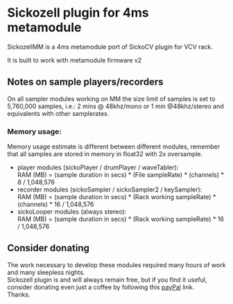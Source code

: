 # **Sickozell plugin for 4ms metamodule**  

SickozellMM is a 4ms metamodule port of SickoCV plugin for VCV rack.

It is built to work with metamodule firmware v2

## Notes on sample players/recorders
On all sampler modules working on MM the size limit of samples is set to 5,760,000 samples, i.e.: 2 mins @ 48khz/mono or 1 min @48khz/stereo and equivalents with other samplerates.

### Memory usage:
Memory usage estimate is different between different modules, remember that all samples are stored in memory in float32 with 2x oversample.  

- player modules (sickoPlayer / drumPlayer / waveTabler):  
  RAM (MB) = (sample duration in secs) * (File sampleRate) * (channels) * 8 / 1,048,576
- recorder modules (sickoSampler / sickoSampler2 / keySampler):  
  RAM (MB) = (sample duration in secs) * (Rack working sampleRate) * (channels) * 16 / 1,048,576
- sickoLooper modules (always stereo):  
  RAM (MB) = (sample duration in secs) * (Rack working sampleRate) * 16 / 1,048,576



## **Consider donating**  
The work necessary to develop these modules required many hours of work and many sleepless nights.  
Sickozell plugin is and will always remain free, but if you find it useful, consider donating even just a coffee by following this [payPal](https://paypal.me/sickozell) link.  
Thanks.
